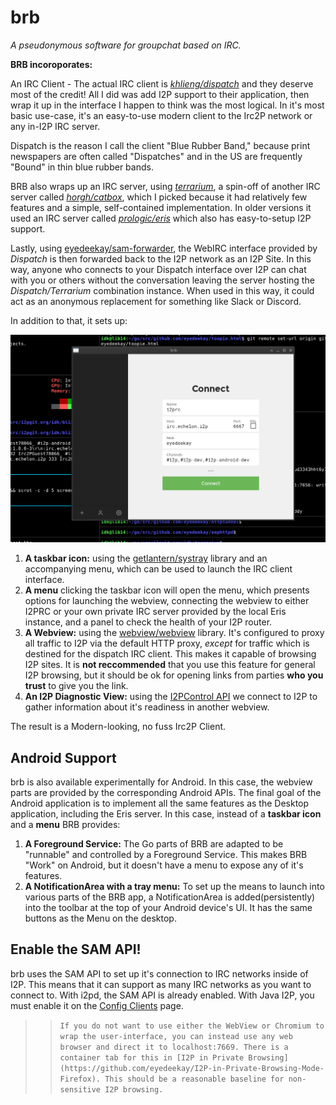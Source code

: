 brb
===

*A pseudonymous software for groupchat based on IRC.*

**BRB incoroporates:**

An IRC Client - The actual IRC client is *[khlieng/dispatch](https://github.com/khlieng/dispatch)*
and they deserve most of the credit! All I did was add I2P support to
their application, then wrap it up in the interface I happen to think
was the most logical. In it's most basic use-case, it's an easy-to-use
modern client to the Irc2P network or any in-I2P IRC server.

Dispatch is the reason I call the client "Blue Rubber Band," because print newspapers
are often called "Dispatches" and in the US are frequently "Bound" in thin blue rubber
bands.

BRB also wraps up an IRC server, using *[terrarium](https://i2pgit.org/idk/terrarium)*,
a spin-off of another IRC server called *[horgh/catbox](https://github.com/horgh/catbox)*,
which I picked because it had relatively few features and a simple, self-contained
implementation. In older versions it used an IRC server called *[prologic/eris](https://git.mills.io/prologic/eris)*
which also has easy-to-setup I2P support.

Lastly, using [eyedeekay/sam-forwarder](https://github.com/eyedeekay/sam-forwarder),
the WebIRC interface provided by *Dispatch* is then forwarded back to the I2P network
as an I2P Site. In this way, anyone who connects to your Dispatch interface over I2P
can chat with you or others without the conversation leaving the server hosting the
*Dispatch/Terrarium* combination instance. When used in this way, it could act as an
anonymous replacement for something like Slack or Discord.

In addition to that, it sets up:

![BRB screenshot](screenshot.png)

 1. **A taskbar icon:** using the [getlantern/systray](https://github.com/getlantern/systray)
  library and an accompanying menu, which can be used to launch the IRC client interface.
 2. **A menu** clicking the taskbar icon will open the menu, which presents
  options for launching the webview, connecting the webview to either I2PRC
  or your own private IRC server provided by the local Eris instance, and
  a panel to check the health of your I2P router.
 3. **A Webview:** using the [webview/webview](https://github.com/webview/webview)
  library. It's configured to proxy all traffic to I2P via the default
  HTTP proxy, *except* for traffic which is destined for the dispatch
  IRC client. This makes it capable of browsing I2P sites. It is
  **not reccommended** that you use this feature for general I2P browsing,
  but it should be ok for opening links from parties **who you trust** to
  give you the link.
 4. **An I2P Diagnostic View:** using the [I2PControl API](https://geti2p.net/en/docs/api/i2pcontrol)
  we connect to I2P to gather information about it's readiness in another
  webview.

The result is a Modern-looking, no fuss Irc2P Client.

Android Support
---------------

brb is also available experimentally for Android. In this case, the webview
parts are provided by the corresponding Android APIs. The final goal of the
Android application is to implement all the same features as the Desktop
application, including the Eris server. In this case, instead of a 
**taskbar icon** and a **menu** BRB provides:

 1. **A Foreground Service:** The Go parts of BRB are adapted to be "runnable"
  and controlled by a Foreground Service. This makes BRB "Work" on Android,
  but it doesn't have a menu to expose any of it's features.
 2. **A NotificationArea with a tray menu:** To set up the means to launch into
  various parts of the BRB app, a NotificationArea is added(persistently) into
  the toolbar at the top of your Android device's UI. It has the same buttons as
  the Menu on the desktop.

Enable the SAM API!
-------------------

brb uses the SAM API to set up it's connection to IRC networks inside of I2P.
This means that it can support as many IRC networks as you want to connect to.
With i2pd, the SAM API is already enabled. With Java I2P, you must enable it
on the [Config Clients](http://localhost:7657/configclients) page.

  >> `If you do not want to use either the WebView or Chromium to wrap the
  user-interface, you can instead use any web browser and direct it to
  localhost:7669. There is a container tab for this in
  [I2P in Private Browsing](https://github.com/eyedeekay/I2P-in-Private-Browsing-Mode-Firefox).
  This should be a reasonable baseline for non-sensitive I2P browsing.`
